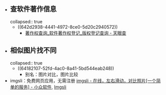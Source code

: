 - ## 查软件著作信息
  collapsed:: true
	- ((642d2938-4441-4972-8ce0-5d20c2940572))
		- [著作权查询_软件著作权登记_版权登记查询 - 天眼查](https://banquan.tianyancha.com/)
- ## 相似图片找不同
  collapsed:: true
	- ((64182107-52fd-4ac0-8a41-5bd544eab248))
		- 别名：图片对比，图片比较
- imgsli：免费网页应用，无需注册 [imgsli - 在线，左右滑动，对比照片[一个简单的服务] - 小众软件](https://www.appinn.com/imgsli/), [Imgsli](https://imgsli.com/?utm_source=appinn.com)